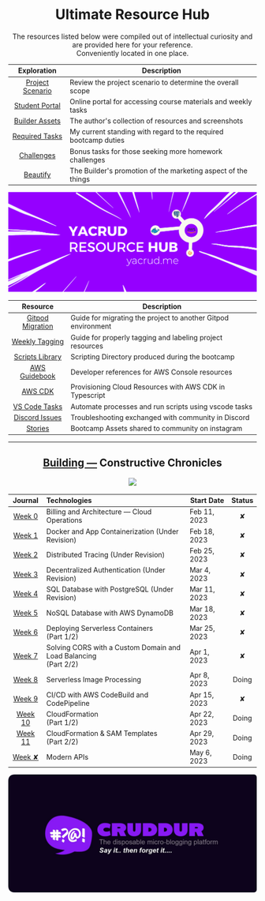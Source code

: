 <div align="center">

# Ultimate Resource Hub
The resources listed below were compiled out of intellectual curiosity and are provided here for your reference.<br> 
Conveniently located in one place.



| Exploration | Description | 
| :---: | --- | 
| [Project Scenario](resources/project-scenario.md)  |Review the project scenario to determine the overall scope|
| [Student Portal](resources/student-portal.md) | Online portal for accessing course materials and weekly tasks |
| [Builder Assets](assets/README.md)  | The author's collection of resources and screenshots|
| [Required Tasks](resources/required-tasks.md)  | My current standing with regard to the required bootcamp duties|
| [ Challenges](resources/homework.md)  | Bonus tasks for those seeking more homework challenges|
| [ Beautify](../_docs/assets/README.md) | The Builder's  promotion of the marketing aspect of the things |

<img src="res-hub-ban.png" width="640px">


    
| Resource | Description | 
| :---: | --- | 
| [Gitpod Migration](resources/new-gitpod.md) | Guide for migrating the project to another Gitpod environment | 
| [Weekly Tagging](resources/tagging.md) | Guide for properly tagging and labeling project resources | 
| [ Scripts Library](../bin/README.md) | Scripting Directory produced during the bootcamp | 
| [AWS Guidebook](../aws/README.md) | Developer references for AWS Console resources | 
| [AWS CDK](../thumbing-serverless-cdk/README.md) |  Provisioning Cloud Resources with AWS CDK in Typescript  | 
| [VS Code Tasks](../.vscode/README.md) |  Automate processes and run scripts using vscode tasks | 
| [Discord Issues](assets/week4/Discord/README.md)  | Troubleshooting exchanged with community in Discord |
| [ Stories](resources/instagram-stories.md)  | Bootcamp Assets shared to community on instagram |

</div>


---

<div align="center" >
    
    
##  [Building —](https://www.linkedin.com/feed/update/urn:li:activity:7060203832382808064/) Constructive Chronicles
<img src="https://assets.yacrud.me/banners/yaya-aws-builder.jpg" width="715">
   

|  Journal  | Technologies   | Start Date | Status|
| :---: | :--- | --- |:---: |
| [Week 0](week0.md) | Billing and Architecture — Cloud Operations  | Feb 11, 2023 |✘|
| [Week 1](week1.md) | Docker and App Containerization (Under Revision) | Feb 18, 2023 |✘|
| [Week 2](week2.md) | Distributed Tracing  (Under Revision)| Feb 25, 2023 |✘|
| [Week 3](week3.md) | Decentralized Authentication (Under Revision) | Mar 4, 2023 |✘|
| [Week 4](week4.md) | SQL Database with PostgreSQL (Under Revision) | Mar 11, 2023 |✘|
|  [Week 5](week5.md) | NoSQL Database with AWS DynamoDB | Mar 18, 2023 |✘|
| [Week 6](week6.md) | Deploying Serverless Containers  <br>(Part 1/2) | Mar 25, 2023 |✘|
| [Week 7](week7.md)  | Solving CORS with a Custom Domain and Load Balancing <br>(Part 2/2) | Apr 1, 2023 |✘|
| [Week 8](week8.md) | Serverless Image Processing | Apr 8, 2023 |Doing|
|  [Week 9](week9.md) | CI/CD with AWS CodeBuild and CodePipeline | Apr 15, 2023 |✘|
|  [Week 10](week10.md) | CloudFormation <br> (Part 1/2) | Apr 22, 2023 |Doing|
|  [Week 11](week11.md)| CloudFormation & SAM Templates <br> (Part 2/2) | Apr 29, 2023 |Doing|
|  [Week ✘](week12.md) | Modern APIs | May 6, 2023 |Doing|

</div>





<p align="center">
    <img src="../_docs/assets/rounded-banner.png" width="800">
</p>